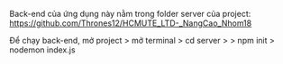 Back-end của ứng dụng này nằm trong folder server của project: https://github.com/Thrones12/HCMUTE_LTD-_NangCao_Nhom18

Để chạy back-end, mở project > mở terminal > cd server > > npm init > nodemon index.js
